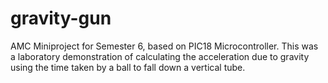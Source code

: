 # gravity-gun
AMC Miniproject for Semester 6, based on PIC18 Microcontroller.
This was a laboratory demonstration of calculating the acceleration due to gravity using the time taken by a ball to fall down a vertical tube.
